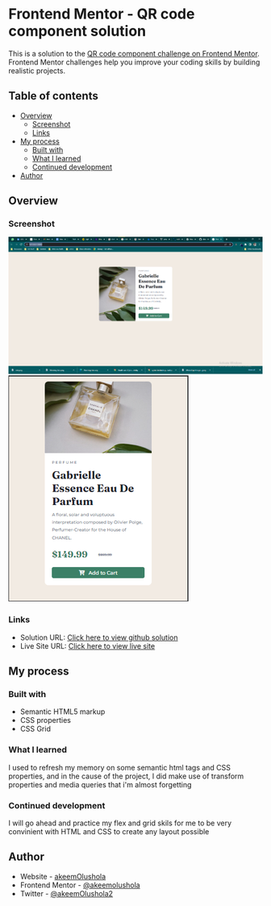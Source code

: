 # Frontend Mentor - QR code component solution

This is a solution to the [QR code component challenge on Frontend Mentor](https://www.frontendmentor.io/challenges/qr-code-component-iux_sIO_H). Frontend Mentor challenges help you improve your coding skills by building realistic projects. 

## Table of contents

- [Overview](#overview)
  - [Screenshot](#screenshot)
  - [Links](#links)
- [My process](#my-process)
  - [Built with](#built-with)
  - [What I learned](#what-i-learned)
  - [Continued development](#continued-development)
- [Author](#author)


## Overview

### Screenshot

![](./screenshot_desktop.png)
![](./screenshot_mobile.png)


### Links

- Solution URL: [Click here to view github solution](https://github.com/akeemolushola/product_component_frontendmentor)
- Live Site URL: [Click here to view live site](https://your-live-site-url.com)

## My process

### Built with

- Semantic HTML5 markup
- CSS properties
- CSS Grid


### What I learned

I used to refresh my memory on some semantic html tags and CSS properties, and in the cause of the project, I did make use of transform properties and media queries that i'm almost forgetting

### Continued development

I will go ahead and practice my flex and grid skils for me to be very convinient with HTML and CSS to create any layout possible



## Author

- Website - [akeemOlushola](https://github.com/akeemolushola)
- Frontend Mentor - [@akeemolushola](https://www.frontendmentor.io/profile/akeemolushola)
- Twitter - [@akeemOlushola2](https://twitter.com/akeemolushola2)

